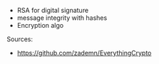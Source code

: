 

- RSA for digital signature 
- message integrity with hashes
- Encryption algo

Sources: 
- https://github.com/zademn/EverythingCrypto